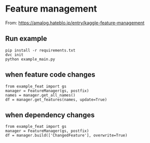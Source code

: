 # Feature management

From: https://amalog.hateblo.jp/entry/kaggle-feature-management

## Run example
```
pip install -r requirements.txt
dvc init
python example_main.py
```

## when feature code changes
```
from example_feat import gs
manager = FeatureManager(gs, postfix)
names = manager.get_all_names()
df = manager.get_features(names, update=True)
```

## when dependency changes
```
from example_feat import gs
manager = FeatureManager(gs, postfix)
df = manager.build(['ChangedFeature'], overwrite=True)
```
